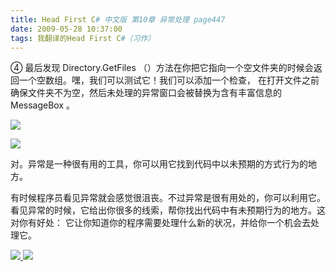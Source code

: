 ```yaml
---
title: Head First C# 中文版 第10章 异常处理 page447
date: 2009-05-28 10:37:00
tags: 我翻译的Head First C#（习作）
---
```

④  最后发现  Directory.GetFiles  （）方法在你把它指向一个空文件夹的时候会返回一个空数组。嘿，我们可以测试它！我们可以添加一个检查，
在打开文件之前确保文件夹不为空，然后未处理的异常窗口会被替换为含有丰富信息的  MessageBox  。

  

![](http://student.csdn.net/attachment/200905/28/39098_1243478450828E.jpg)

![](http://student.csdn.net/attachment/200905/28/39098_1243478450Pwst.jpg)

对。异常是一种很有用的工具，你可以用它找到代码中以未预期的方式行为的地方。

  

有时候程序员看见异常就会感觉很沮丧。不过异常是很有用处的，你可以利用它。看见异常的时候，它给出你很多的线索，帮你找出代码中有未预期行为的地方。这对你有好处：
它让你知道你的程序需要处理什么新的状况，并给你一个机会去处理它。



[ ![](https://profile.csdnimg.cn/5/2/5/3_cuipengfei1)
![](https://g.csdnimg.cn/static/user-reg-year/1x/11.png)
](https://blog.csdn.net/cuipengfei1)





